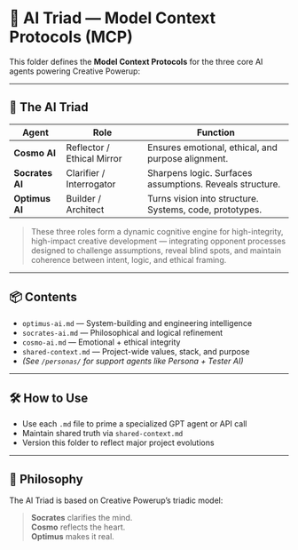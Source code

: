 # 🧠 AI Triad — Model Context Protocols (MCP)

This folder defines the **Model Context Protocols** for the three core AI agents powering Creative Powerup:

---

## 🌉 The AI Triad

| Agent           | Role                       | Function                                                  |
|-----------------|----------------------------|-----------------------------------------------------------|
| **Cosmo AI**    | Reflector / Ethical Mirror | Ensures emotional, ethical, and purpose alignment.        |
| **Socrates AI** | Clarifier / Interrogator   | Sharpens logic. Surfaces assumptions. Reveals structure.  |
| **Optimus AI**  | Builder / Architect        | Turns vision into structure. Systems, code, prototypes.   |

> These three roles form a dynamic cognitive engine for high-integrity, high-impact creative development — integrating opponent processes designed to challenge assumptions, reveal blind spots, and maintain coherence between intent, logic, and ethical framing.

---

## 📦 Contents

- `optimus-ai.md` — System-building and engineering intelligence
- `socrates-ai.md` — Philosophical and logical refinement
- `cosmo-ai.md` — Emotional + ethical integrity
- `shared-context.md` — Project-wide values, stack, and purpose
- *(See `/personas/` for support agents like Persona + Tester AI)*

---

## 🛠 How to Use

- Use each `.md` file to prime a specialized GPT agent or API call
- Maintain shared truth via `shared-context.md`
- Version this folder to reflect major project evolutions

---

## 🧭 Philosophy

The AI Triad is based on Creative Powerup’s triadic model:

> **Socrates** clarifies the mind.  
> **Cosmo** reflects the heart.  
> **Optimus** makes it real.

